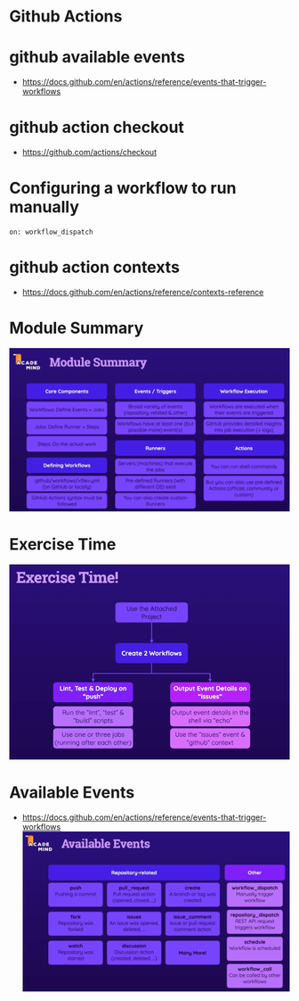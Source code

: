 # Github Actions

# github available events
- https://docs.github.com/en/actions/reference/events-that-trigger-workflows

# github action checkout
- https://github.com/actions/checkout

# Configuring a workflow to run manually
```
on: workflow_dispatch
```

# github action contexts
- https://docs.github.com/en/actions/reference/contexts-reference

# Module Summary
![Module Summary](images/module-summary.png)

# Exercise Time
![Exercise Time](images/exercise-time.png)

# Available Events
- https://docs.github.com/en/actions/reference/events-that-trigger-workflows
![Exercise Time](images/available-events.png)

